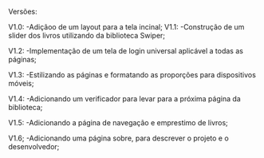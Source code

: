 Versões:

  V1.0:
    -Adiçãoo de um layout para a tela incinal;
  V1.1:
    -Construção de um slider dos livros utilizando da biblioteca Swiper;

  V1.2:
    -Implementação de um tela de login universal aplicável a todas as páginas;
    
  V1.3:
    -Estilizando as páginas e formatando as proporções para dispositivos móveis;

  V1.4:
    -Adicionando um verificador para levar para a próxima página da biblioteca;

  V1.5:
    -Adicionando a página de navegação e emprestimo de livros;

  V1.6;
    -Adicionando uma página sobre, para descrever o projeto e o desenvolvedor;